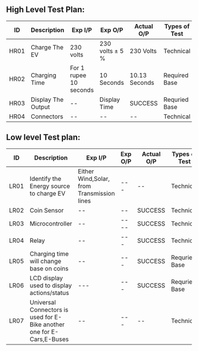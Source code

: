 ## High Level Test Plan:
| ID | Description | Exp   I/P | Exp O/P | Actual O/P| Types of Test |
|-------|--------------|------|---|---------|----------|
|HR01|Charge The EV|230 volts| 230 volts ± 5 % | 230 Volts|Technical|
|HR02|Charging Time|For 1 rupee 10 seconds|10 Seconds|10.13 Seconds|Required Base|
|HR03|Display The Output| -- | Display Time |SUCCESS|Requried Base|
|HR04|Connectors|--|--|--|Technical|
## Low level Test plan:
| ID | Description | Exp   I/P | Exp O/P | Actual O/P| Types of Test |
|-------|--------------|------|---|---------|----------|
|LR01|Identify the Energy source to charge EV|Either Wind,Solar, from Transmission lines |---|--|Technical|
|LR02|Coin Sensor|--|--|SUCCESS|Technical|
|LR03|Microcontroller|--|----|SUCCESS|Technical|
|LR04|Relay|--|---|SUCCESS|Technical|
|LR05|Charging time will change base on coins|--|---|SUCCESS|Requried Base|
|LR06|LCD display used to display actions/status|---|---|SUCCESS|Requried Base|
|LR07|Universal Connectors is used for E-Bike another one for E-Cars,E-Buses |--|---|--|Technical|
